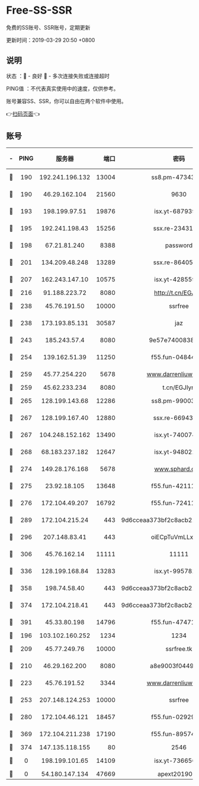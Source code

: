 # Free-SS-SSR

免费的SS账号、SSR账号，定期更新

更新时间：2019-03-29 20:50 +0800

## 说明

状态     ：🙂 - 良好 🙁 - 多次连接失败或连接超时

PING值   ：不代表真实使用中的速度，仅供参考。

账号兼容SS、SSR，你可以自由在两个软件中使用。

👉[扫码页面](https://liesauer.github.io/Free-SS-SSR/)👈

## 账号

|-|PING|服务器|端口|密码|加密方式|区域|
|:----:|:----:|:-----:|-----:|:----:|:----:|:----:|
|🙂|190|192.241.196.132|13004|ss8.pm-47343847|aes-256-cfb|US|
|🙂|190|46.29.162.104|21560|9630|aes-128-ctr|RU|
|🙂|193|198.199.97.51|19876|isx.yt-68793930|aes-256-cfb|US|
|🙂|195|192.241.198.43|15256|ssx.re-23431176|aes-256-cfb|US|
|🙂|198|67.21.81.240|8388|password|aes-256-cfb|US|
|🙂|201|134.209.48.248|13289|ssx.re-86405821|aes-256-cfb|US|
|🙂|207|162.243.147.10|10575|isx.yt-42855905|aes-256-cfb|US|
|🙂|216|91.188.223.72|8080|http://t.cn/EGJIyrl|rc4-md5|RU|
|🙂|238|45.76.191.50|10000|ssrfree|aes-256-cfb|SG|
|🙂|238|173.193.85.131|30587|jaz|aes-256-cfb|US|
|🙂|243|185.243.57.4|8080|9e57e7400838a01e|chacha20-ietf|US|
|🙂|254|139.162.51.39|11250|f55.fun-04844585|aes-256-cfb|SG|
|🙂|259|45.77.254.220|5678|www.darrenliuwei.com|aes-256-cfb|SG|
|🙂|259|45.62.233.234|8080|t.cn/EGJIyrl|rc4-md5|CA|
|🙂|265|128.199.143.68|12286|ss8.pm-99003865|aes-256-cfb|SG|
|🙂|267|128.199.167.40|12880|ssx.re-66943146|aes-256-cfb|SG|
|🙂|267|104.248.152.162|13490|isx.yt-74007424|aes-256-cfb|SG|
|🙂|268|68.183.237.182|12647|isx.yt-94802200|aes-256-cfb|SG|
|🙂|274|149.28.176.168|5678|www.sphard.com|aes-256-cfb|AU|
|🙂|275|23.92.18.105|13648|f55.fun-42111898|aes-256-cfb|US|
|🙂|276|172.104.49.207|16792|f55.fun-72411432|aes-256-cfb|SG|
|🙂|289|172.104.215.24|443|9d6cceaa373bf2c8acb22e60b6a58be6|aes-256-cfb|US|
|🙂|296|207.148.83.41|443|oiECpTuVmLLxk4Ts|aes-256-cfb|AU|
|🙂|306|45.76.162.14|11111|11111|aes-256-cfb|SG|
|🙂|336|128.199.168.84|13283|isx.yt-99578236|aes-256-cfb|SG|
|🙂|358|198.74.58.40|443|9d6cceaa373bf2c8acb22e60b6a58be6|aes-256-cfb|US|
|🙂|374|172.104.218.41|443|9d6cceaa373bf2c8acb22e60b6a58be6|aes-256-cfb|US|
|🙂|391|45.33.80.198|14796|f55.fun-47471001|aes-256-cfb|US|
|🙂|196|103.102.160.252|1234|1234|rc4-md5|JP|
|🙂|209|45.77.249.76|10000|ssrfree.tk|aes-256-cfb|SG|
|🙂|210|46.29.162.200|8080|a8e9003f0449cea5|chacha20-ietf|RU|
|🙂|223|45.76.191.52|3344|www.darrenliuwei.com|aes-256-cfb|JP|
|🙂|253|207.148.124.253|10000|ssrfree|aes-256-cfb|SG|
|🙂|280|172.104.46.121|18457|f55.fun-02929238|aes-256-cfb|SG|
|🙂|369|172.104.211.238|17190|f55.fun-89574264|aes-256-cfb|US|
|🙂|374|147.135.118.155|80|2546|chacha20|US|
|🙁|0|198.199.101.65|14109|isx.yt-73665649|aes-256-cfb|US|
|🙁|0|54.180.147.134|47669|apext2019001|chacha20|KR|
